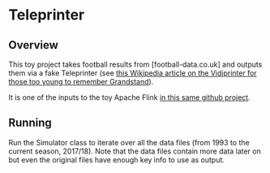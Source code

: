 # Teleprinter
## Overview
This toy project takes football results from [football-data.co.uk] and outputs them via a fake Teleprinter (see [this Wikipedia article on the Vidiprinter for those too young to remember Grandstand](https://en.wikipedia.org/wiki/Vidiprinter)).

It is one of the inputs to the toy Apache Flink [in this same github project](https://github.com/sih/flinkball).

## Running
Run the Simulator class to iterate over all the data files (from 1993 to the current season, 2017/18). Note that the data files contain more data later on but even the original files have enough key info to use as output.

